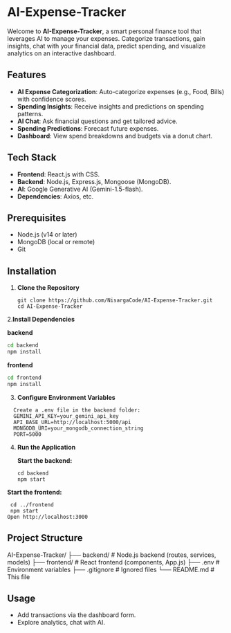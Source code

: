 # AI-Expense-Tracker

Welcome to **AI-Expense-Tracker**, a smart personal finance tool that leverages AI to manage your expenses. Categorize transactions, gain insights, chat with your financial data, predict spending, and visualize analytics on an interactive dashboard.

## Features
- **AI Expense Categorization**: Auto-categorize expenses (e.g., Food, Bills) with confidence scores.
- **Spending Insights**: Receive insights and predictions on spending patterns.
- **AI Chat**: Ask financial questions and get tailored advice.
- **Spending Predictions**: Forecast future expenses.
- **Dashboard**: View spend breakdowns and budgets via a donut chart.

## Tech Stack
- **Frontend**: React.js with CSS.
- **Backend**: Node.js, Express.js, Mongoose (MongoDB).
- **AI**: Google Generative AI (Gemini-1.5-flash).
- **Dependencies**: Axios, etc.

## Prerequisites
- Node.js (v14 or later)
- MongoDB (local or remote)
- Git

## Installation

1. **Clone the Repository**
   ```bash:disable-run
   git clone https://github.com/NisargaCode/AI-Expense-Tracker.git
   cd AI-Expense-Tracker
   
2.**Install Dependencies**


**backend**
```bash
cd backend
npm install
```
**frontend**
```bash
cd frontend
npm install
```
3. **Configure Environment Variables**
```
  Create a .env file in the backend folder:
  GEMINI_API_KEY=your_gemini_api_key
  API_BASE_URL=http://localhost:5000/api
  MONGODB_URI=your_mongodb_connection_string
  PORT=5000
```
4. **Run the Application**
   
   **Start the backend:**
   ```
   cd backend
   npm start

  **Start the frontend:**
  ```
   cd ../frontend
   npm start
Open http://localhost:3000
```

## Project Structure
AI-Expense-Tracker/
├── backend/          # Node.js backend (routes, services, models)
├── frontend/         # React frontend (components, App.js)
├── .env             # Environment variables
├── .gitignore       # Ignored files
└── README.md        # This file

## Usage
- Add transactions via the dashboard form.
- Explore analytics, chat with AI.
  



